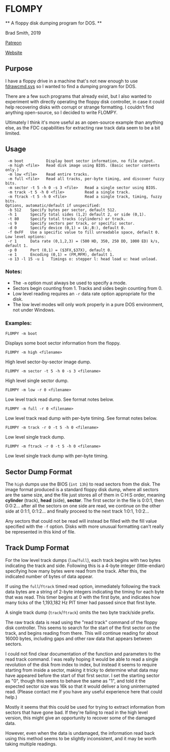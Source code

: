 # FLOMPY

** A floppy disk dumping program for DOS. **

Brad Smith, 2019

[Patreon](https://www.patreon.com/rainwarrior)

[Website](http://rainwarrior.ca/)

## Purpose

I have a floppy drive in a machine that's not new enough to use
[fdrawcmd.sys](https://simonowen.com/fdrawcmd/)
so I wanted to find a dumping program for DOS.

There are a few such programs that already exist,
but I also wanted to experiment with directly operating the
floppy disk controller, in case it could help recovering disks with
corrupt or strange formatting. I couldn't find anything open-source,
so I decided to write FLOMPY.

Ultimately I think it's more useful as an open-source example than
anything else, as the FDC capabilities for extracting raw track data seem
to be a bit limited.

## Usage

```
 -m boot          Display boot sector information, no file output.
 -m high <file>   Read disk image using BIOS. (Basic sector contents only.)
 -m low <file>    Read entire tracks.
 -m full <file>   Read all tracks, per-byte timing, and discover fuzzy bits.
 -m sector -t 5 -h 0 -s 3 <file>   Read a single sector using BIOS.
 -m track -t 5 -h 0 <file>         Read a single track.
 -m ftrack -t 5 -h 0 <file>        Read a single track, timing, fuzzy bits.
Options, automatic/default if unspecified:
 -b 512    Specify bytes per sector, default 512.
 -h 1      Specify total sides (1,2) default 2, or side (0,1).
 -t 80     Specify total tracks (cylinders) or track.
 -s 9      Specify sectors per track, or specific sector.
 -d 0      Specify device (0,1) = (A:,B:), default 0.
 -f 0xFF   Use a specific value to fill unreadable space, default 0.
Low level options:
 -r 1      Data rate (0,1,2,3) = (500 HD, 350, 250 DD, 1000 ED) k/s, default 1.
 -p 0      Port (0,1) = ($3FX,$37X), default 0.
 -e 1      Encoding (0,1) = (FM,MFM), default 1.
 -o 13 -l 15 -u 1   Timings o: stepper l: head load u: head unload.
```

### Notes:

* The `-m` option must always be used to specify a mode.
* Sectors begin counting from 1. Tracks and sides begin counting from 0.
* Low level reading requires an `-r` data rate option appropriate for the disk.
* The low level modes will only work properly in a pure DOS environment, not under Windows.

### Examples:

`FLOMPY -m boot`

Displays some boot sector information from the floppy.

`FLOMPY -m high <filename>`

High level sector-by-sector image dump.

`FLOMPY -m sector -t 5 -h 0 -s 3 <filename>`

High level single sector dump.

`FLOMPY -m low -r 0 <filename>`

Low level track read dump. See format notes below.

`FLOMPY -m full -r 0 <filename>`

Low level track read dump with per-byte timing. See format notes below.

`FLOMPY -m track -r 0 -t 5 -h 0 <filename>`

Low level single track dump.

`FLOMPY -m ftrack -r 0 -t 5 -h 0 <filename>`

Low level single track dump with per-byte timing.

## Sector Dump Format

The `high` dumps use the BIOS (`int 13h`) to read sectors from the disk.
The image format produced is a standard floppy disk dump,
where all sectors are the same size, and the file just stores all of them
in C:H:S order, meaning **cylinder** (track), **head** (side), **sector**.
The first sector in the file is 0:0:1, then 0:0:2... after all the
sectors on one side are read, we continue on the other side at 0:1:1, 0:1:2...
and finally proceed to the next track 1:0:1, 1:0:2...

Any sectors that could not be read will instead be filled with the fill value
specified with the `-f` option. Disks with more unusual formatting can't really
be represented in this kind of file.

## Track Dump Format

For the low level track dumps (`low`/`full`), each track begins with two bytes
indicating the track and side. Following this is a 4-byte integer (little-endian)
specifying how many bytes were read from the track. After this, the indicated
number of bytes of data appear.

If using the `full`/`ftrack` timed read option, immediately following the track
data bytes are a string of 2-byte integers indicating the timing for each byte
that was read. This timer begins at 0 with the first byte, and indicates how many
ticks of the 1,193,182 Hz PIT timer had passed since that first byte.

A single track dump (`track`/`ftrack`) omits the two byte track/side prefix.

The raw track data is read using the "read track" command of the floppy disk
controller. This seems to search for the start of the first sector on the track,
and begins reading from there. This will continue reading for about 16000 bytes,
including gaps and other raw data that appears between sectors.

I could not find clear documentation of the function and
parameters to the read track command. I was really hoping it would be able to
read a single revolution of the disk from index to index, but instead it seems
to require starting from inside a sector, making it tricky to determine what
data may have appeared before the start of that first sector. I set the starting
sector as "0", though this seems to behave the same as "1", and told it the
expected sector size was 16k so that it would deliver a long uninterrupted
read. (Please contact me if you have any useful experience here that could help.)

Mostly it seems that this could be used for trying to extract information from
sectors that have gone bad. If they're failing to read in the high level
version, this might give an opportunity to recover some of the damaged data.

However, even when the data is undamaged, the information read back using this
method seems to be slightly inconsistent, and it may be worth taking multiple
readings.
